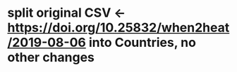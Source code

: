 # split original CSV <- https://doi.org/10.25832/when2heat/2019-08-06 into Countries, no other changes
